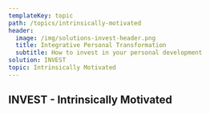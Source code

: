 ```yaml
---
templateKey: topic
path: /topics/intrinsically-motivated
header:
  image: /img/solutions-invest-header.png
  title: Integrative Personal Transformation
  subtitle: How to invest in your personal development
solution: INVEST
topic: Intrinsically Motivated
---
```


## INVEST - Intrinsically Motivated
